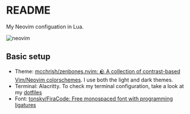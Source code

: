 # README

My Neovim configuation in Lua.

![neovim](https://user-images.githubusercontent.com/20104703/170843418-ed863f0b-5199-4b82-a3ef-6dc410f39ee8.gif)

## Basic setup

- Theme: [mcchrish/zenbones.nvim: 🪨 A collection of contrast-based Vim/Neovim colorschemes](https://github.com/mcchrish/zenbones.nvim). I use both the light and dark themes.
- Terminal: Alacritty. To check my terminal configuration, take a look at my [dotfiles](https://github.com/idr4n/.dotfiles) 
- Font: [tonsky/FiraCode: Free monospaced font with programming ligatures](https://github.com/tonsky/FiraCode)
